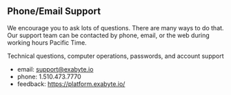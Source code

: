 ## Phone/Email Support

We encourage you to ask lots of questions. There are many ways to do that.
Our support team can be contacted by phone, email, or the web during working hours Pacific Time.

Technical questions, computer operations, passwords, and account support

- email: support@exabyte.io
- phone: 1.510.473.7770
- feedback: https://platform.exabyte.io/
